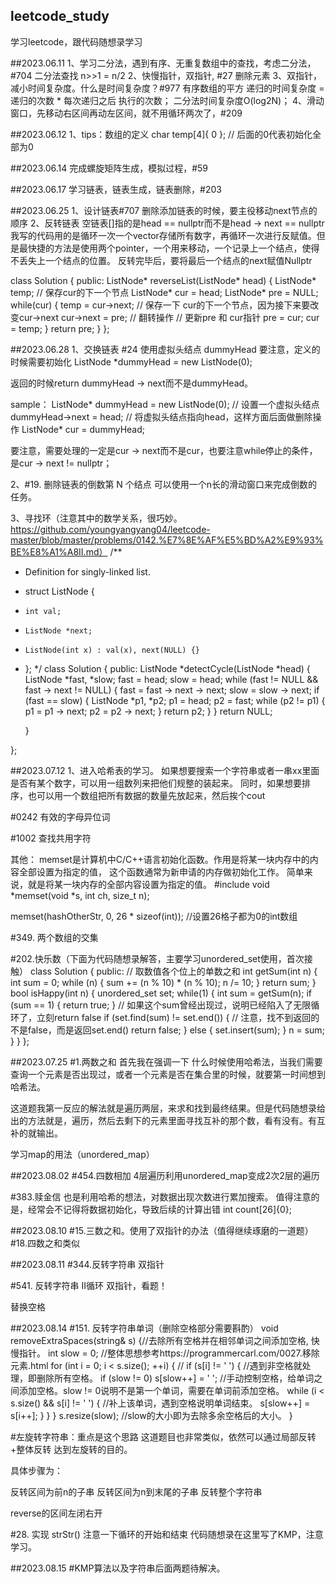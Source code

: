 ## leetcode_study
学习leetcode，跟代码随想录学习

##2023.06.11
1、学习二分法，遇到有序、无重复数组中的查找，考虑二分法，#704 二分法查找
  n>>1 = n/2
2、快慢指针，双指针, #27 删除元素
3、双指针，减小时间复杂度。什么是时间复杂度？#977 有序数组的平方
  递归的时间复杂度 = 递归的次数 * 每次递归之后 执行的次数；
  二分法时间复杂度O(log2N)；
4、滑动窗口，先移动右区间再动左区间，就不用循环两次了，#209

##2023.06.12
1、tips：数组的定义 char temp[4]{ 0 }; // 后面的0代表初始化全部为0

##2023.06.14
完成螺旋矩阵生成，模拟过程，#59

##2023.06.17
学习链表，链表生成，链表删除，#203

##2023.06.25
1、设计链表#707
删除添加链表的时候，要主役移动next节点的顺序
2、反转链表
空链表[]指的是head == nullptr而不是head -> next == nullptr
我写的代码用的是循环一次一个vector存储所有数字，再循环一次进行反赋值。但是最快捷的方法是使用两个pointer，一个用来移动，一个记录上一个结点，使得不丢失上一个结点的位置。
反转完毕后，要将最后一个结点的next赋值Nullptr

class Solution {
public:
    ListNode* reverseList(ListNode* head) {
        ListNode* temp; // 保存cur的下一个节点
        ListNode* cur = head;
        ListNode* pre = NULL;
        while(cur) {
            temp = cur->next;  // 保存一下 cur的下一个节点，因为接下来要改变cur->next
            cur->next = pre; // 翻转操作
            // 更新pre 和 cur指针
            pre = cur;
            cur = temp;
        }
        return pre;
    }
};

##2023.06.28
1、交换链表 #24
使用虚拟头结点 dummyHead
要注意，定义的时候需要初始化
ListNode *dummyHead = new ListNode(0);

返回的时候return dummyHead -> next而不是dummyHead。

sample：
ListNode* dummyHead = new ListNode(0); // 设置一个虚拟头结点
dummyHead->next = head; // 将虚拟头结点指向head，这样方面后面做删除操作
ListNode* cur = dummyHead;

要注意，需要处理的一定是cur -> next而不是cur，也要注意while停止的条件，是cur -> next != nullptr；

2、#19. 删除链表的倒数第 N 个结点
可以使用一个n长的滑动窗口来完成倒数的任务。

3、寻找环（注意其中的数学关系，很巧妙。https://github.com/youngyangyang04/leetcode-master/blob/master/problems/0142.%E7%8E%AF%E5%BD%A2%E9%93%BE%E8%A1%A8II.md）
/**
 * Definition for singly-linked list.
 * struct ListNode {
 *     int val;
 *     ListNode *next;
 *     ListNode(int x) : val(x), next(NULL) {}
 * };
 */
class Solution {
public:
    ListNode *detectCycle(ListNode *head) {
        ListNode *fast, *slow;
        fast = head;
        slow = head;
        while (fast != NULL && fast -> next != NULL) {
            fast = fast -> next -> next;
            slow = slow -> next;
            if (fast == slow) {
                ListNode *p1, *p2;
                p1 = head;
                p2 = fast;
                while (p2 != p1) {
                    p1 = p1 -> next;
                    p2 = p2 -> next;
                }
                return p2;
            }
        }
        return NULL;
        
    }

};

##2023.07.12
1、进入哈希表的学习。
如果想要搜索一个字符串或者一串xx里面是否有某个数字，可以用一组数列来把他们规整的装起来。
同时，如果想要排序，也可以用一个数组把所有数据的数量先放起来，然后挨个cout

#0242 有效的字母异位词

#1002 查找共用字符

其他：
memset是计算机中C/C++语言初始化函数。作用是将某一块内存中的内容全部设置为指定的值， 这个函数通常为新申请的内存做初始化工作。
简单来说，就是将某一块内存的全部内容设置为指定的值。
#include<cstring>
void *memset(void *s, int ch, size_t n);

memset(hashOtherStr, 0, 26 * sizeof(int)); //设置26格子都为0的int数组

#349. 两个数组的交集

#202.快乐数（下面为代码随想录解答，主要学习unordered_set使用，首次接触）
class Solution {
public:
    // 取数值各个位上的单数之和
    int getSum(int n) {
        int sum = 0;
        while (n) {
            sum += (n % 10) * (n % 10);
            n /= 10;
        }
        return sum;
    }
    bool isHappy(int n) {
        unordered_set<int> set;
        while(1) {
            int sum = getSum(n);
            if (sum == 1) {
                return true;
            }
            // 如果这个sum曾经出现过，说明已经陷入了无限循环了，立刻return false
            if (set.find(sum) != set.end()) { // 注意，找不到返回的不是false，而是返回set.end()
                return false;
            } else {
                set.insert(sum);
            }
            n = sum;
        }
    }
};

##2023.07.25
#1.两数之和
首先我在强调一下 什么时候使用哈希法，当我们需要查询一个元素是否出现过，或者一个元素是否在集合里的时候，就要第一时间想到哈希法。

这道题我第一反应的解法就是遍历两层，来求和找到最终结果。但是代码随想录给出的方法就是，遍历，然后去剩下的元素里面寻找互补的那个数，看有没有。有互补的就输出。

学习map的用法（unordered_map）

##2023.08.02
#454.四数相加
4层遍历利用unordered_map变成2次2层的遍历

#383.赎金信
也是利用哈希的想法，对数据出现次数进行累加搜索。
值得注意的是，经常会不记得将数据初始化，导致后续的计算出错
int count[26]{0}; 


##2023.08.10
#15.三数之和。使用了双指针的办法（值得继续琢磨的一道题）
#18.四数之和类似

##2023.08.11
#344.反转字符串 双指针

#541. 反转字符串 II循环 双指针，看题！

替换空格

##2023.08.14
#151. 反转字符串单词（删除空格部分需要斟酌）
 void removeExtraSpaces(string& s) {//去除所有空格并在相邻单词之间添加空格, 快慢指针。
        int slow = 0;   //整体思想参考https://programmercarl.com/0027.移除元素.html
        for (int i = 0; i < s.size(); ++i) { //
            if (s[i] != ' ') { //遇到非空格就处理，即删除所有空格。
                if (slow != 0) s[slow++] = ' '; //手动控制空格，给单词之间添加空格。slow != 0说明不是第一个单词，需要在单词前添加空格。
                while (i < s.size() && s[i] != ' ') { //补上该单词，遇到空格说明单词结束。
                    s[slow++] = s[i++];
                }
            }
        }
        s.resize(slow); //slow的大小即为去除多余空格后的大小。
    }

#左旋转字符串：重点是这个思路
这道题目也非常类似，依然可以通过局部反转+整体反转 达到左旋转的目的。

具体步骤为：

反转区间为前n的子串
反转区间为n到末尾的子串
反转整个字符串

reverse的区间左闭右开

#28. 实现 strStr() 注意一下循环的开始和结束
代码随想录在这里写了KMP，注意学习。

##2023.08.15
#KMP算法以及字符串后面两题待解决。
